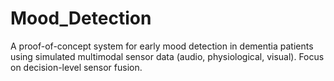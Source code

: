 # Mood_Detection
A proof-of-concept system for early mood detection in dementia patients using simulated multimodal sensor data (audio, physiological, visual). Focus on decision-level sensor fusion.
